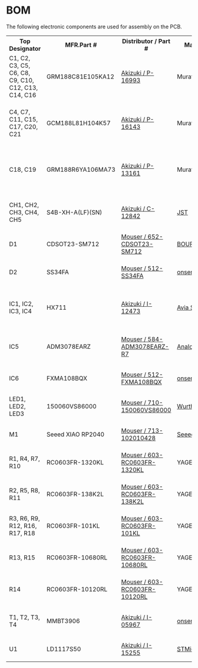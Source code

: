 <html lang="en">

<head>
	<meta charset="uft-8">
	<meta name="author" content="Masato Kubotera">
    <meta name="description" content="">
</head>

<body>
	<h1>BOM</h1>
        <p>
        The following electronic components are used for assembly on the PCB.
        <table>
                <tr>
                    <th>Top Designator</th>
                    <th>MFR.Part #</th>
                    <th>Distributor / Part #</th>
                    <th>Manufacturer</th>
                    <th>Part Detail</th>
                </tr>
                <tr>
                    <td>C1, C2, C3, C5, C6, C8, C9, C10, C12, C13, C14, C16</td>
                    <td>GRM188C81E105KA12</td>
                    <td><a href="https://akizukidenshi.com/catalog/g/gP-16993/">Akizuki / P-16993</a></td>
                    <td>Murata Electronics</td>
                    <td>Multilayer Ceramic Capacitor SMD 1uF 25V ±10% X6S 0603</td>
                </tr>
                <tr>
                    <td>C4, C7, C11, C15, C17, C20, C21</td>
                    <td>GCM188L81H104K57</td>
                    <td><a href="https://akizukidenshi.com/catalog/g/gP-16143/">Akizuki / P-16143</a></td>
                    <td>Murata Electronics</td>
                    <td>Multilayer Ceramic Capacitor SMD 0.1uF 50V ±10% X8L 0603</td>
                </tr>
                <tr>
                    <td>C18, C19</td>
                    <td>GRM188R6YA106MA73</td>
                    <td><a href="https://akizukidenshi.com/catalog/g/gP-13161/">Akizuki / P-13161</a></td>
                    <td>Murata Electronics</td>
                    <td>Multilayer Ceramic Capacitor SMD 10uF 35V ±20% X5R 0603</td>
                </tr>
                <tr>
                    <td>CH1, CH2, CH3, CH4, CH5</td>
                    <td>S4B-XH-A(LF)(SN)</td>
                    <td><a href="https://akizukidenshi.com/catalog/g/gC-12842/">Akizuki / C-12842</a></td>
                    <td><a href="https://www.jst-mfg.com/product/pdf/eng/eXH.pdf">JST</a></td>
                    <td>XH Connector Header 2.5mm-pitch 4-position Side Entry</td>
                </tr>
                <tr>
                    <td>D1</td>
                    <td>CDSOT23-SM712</td>
                    <td><a href="https://www.mouser.jp/ProductDetail/652-CDSOT23-SM712">Mouser / 652-CDSOT23-SM712</a></td>
                    <td><a href="https://www.bourns.com/products/diodes/diode-arrays/product/CDSOT23-SM712">BOURNS</a></td>
                    <td>TVS Diodes Array SMD 7V 400W SOT-23</td>
                </tr>
                <tr>
                    <td>D2</td>
                    <td>SS34FA</td>
                    <td><a href="https://www.mouser.jp/ProductDetail/512-SS34FA">Mouser / 512-SS34FA</a></td>
                    <td><a href="https://www.onsemi.com/products/discrete-power-modules/schottky-diodes-schottky-rectifiers/ss34fa">onsemi</a></td>
                    <td>Schottky Barrier Rectifier SMD 3A 40V</td>
                </tr>
                <tr>
                    <td>IC1, IC2, IC3, IC4</td>
                    <td>HX711</td>
                    <td><a href="https://akizukidenshi.com/catalog/g/gI-12473/">Akizuki / I-12473</a></td>
                    <td><a href="http://en.aviaic.com/detail/730856.html">Avia Semico</a></td>
                    <td>Analog To Digital Converters 24-bit SOP-16</td>
                </tr>
                <tr>
                    <td>IC5</td>
                    <td>ADM3078EARZ</td>
                    <td><a href="https://www.mouser.jp/ProductDetail/584-ADM3078EARZ-R7">Mouser / 584-ADM3078EARZ-R7</a></td>
                    <td><a href="https://www.analog.com/en/products/adm3078e.html">Analog Devices</a></td>
                    <td>RS-485/RS-422 Transceiver 16Mbps SMD SOIC-8</td>
                </tr>
                <tr>
                    <td>IC6</td>
                    <td>FXMA108BQX</td>
                    <td><a href="https://www.mouser.jp/ProductDetail/512-FXMA108BQX">Mouser / 512-FXMA108BQX</a></td>
                    <td><a href="https://www.onsemi.com/products/timing-logic-memory/standard-logic/level-translators/fxma108">onsemi</a></td>
                    <td>Level Translators 8-bit QFN-20</td>
                </tr>
                <tr>
                    <td>LED1, LED2, LED3</td>
                    <td>150060VS86000</td>
                    <td><a href="https://www.mouser.jp/ProductDetail/710-150060VS86000">Mouser / 710-150060VS86000</a></td>
                    <td><a href="https://www.we-online.com/components/products/datasheet/150060VS86000.pdf">Wurth Elektronik</a></td>
                    <td>Standard LED SMD 2V 20mA GREEN 573nm 0603</td>
                </tr>
                <tr>
                    <td>M1</td>
                    <td>Seeed XIAO RP2040</td>
                    <td><a href="https://www.mouser.jp/ProductDetail/713-102010428">Mouser / 713-102010428</a></td>
                    <td><a href="https://www.seeedstudio.com/XIAO-RP2040-v1-0-p-5026.html">Seeed Studio</a></td>
                    <td>RP2040 Microcontroller Board</td>
                </tr>
                <tr>
                    <td>R1, R4, R7, R10</td>
                    <td>RC0603FR-1320KL</td>
                    <td><a href="https://www.mouser.jp/ProductDetail/603-RC0603FR-1320KL">Mouser / 603-RC0603FR-1320KL</a></td>
                    <td>YAGEO</td>
                    <td>Thick Film Resistor SMD 20kΩ 1/10W ±1% 0603</td>
                </tr>
                <tr>
                    <td>R2, R5, R8, R11</td>
                    <td>RC0603FR-138K2L</td>
                    <td><a href="https://www.mouser.jp/ProductDetail/603-RC0603FR-138K2L">Mouser / 603-RC0603FR-138K2L</a></td>
                    <td>YAGEO</td>
                    <td>Thick Film Resistor SMD 8.2kΩ 1/10W ±1% 0603</td>
                </tr>
                <tr>
                    <td>R3, R6, R9, R12, R16, R17, R18</td>
                    <td>RC0603FR-101KL</td>
                    <td><a href="https://www.mouser.jp/ProductDetail/603-RC0603FR-101KL">Mouser / 603-RC0603FR-101KL</a></td>
                    <td>YAGEO</td>
                    <td>Thick Film Resistor SMD 1kΩ 1/10W ±1% 0603</td>
                </tr>
                <tr>
                    <td>R13, R15</td>
                    <td>RC0603FR-10680RL</td>
                    <td><a href="https://www.mouser.jp/ProductDetail/603-RC0603FR-10680RL">Mouser / 603-RC0603FR-10680RL</a></td>
                    <td>YAGEO</td>
                    <td>Thick Film Resistor SMD 680Ω 1/10W ±1% 0603</td>
                </tr>
                <tr>
                    <td>R14</td>
                    <td>RC0603FR-10120RL</td>
                    <td><a href="https://www.mouser.jp/ProductDetail/603-RC0603FR-10120RL">Mouser / 603-RC0603FR-10120RL</a></td>
                    <td>YAGEO</td>
                    <td>Thick Film Resistor SMD 120Ω 1/10W ±1% 0603</td>
                </tr>
                <tr>
                    <td>T1, T2, T3, T4</td>
                    <td>MMBT3906</td>
                    <td><a href="https://akizukidenshi.com/catalog/g/gI-05967/">Akizuki / I-05967</a></td>
                    <td><a href="">onsemi</a></td>
                    <td>Bipolar Transistor PNP 40V 200mA SOT-23</td>
                </tr>
                <tr>
                    <td>U1</td>
                    <td>LD1117S50</td>
                    <td><a href="https://akizukidenshi.com/catalog/g/gI-15255/">Akizuki / I-15255</a></td>
                    <td><a href="https://www.st.com/en/power-management/ld1117.html">STMicroelectronics</a></td>
                    <td>LDO Voltage Regulator 5.0V 0.8A</td>
                </tr>
            </table>
        </p>
</body>
</html>
